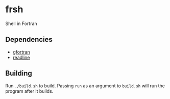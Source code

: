 # frsh
Shell in Fortran

## Dependencies
- [gfortran](https://gcc.gnu.org/wiki/GFortran)
- [readline](https://www.gnu.org/software/readline/)

## Building
Run `./build.sh` to build. Passing `run` as an argument to `build.sh` will run the program after it builds.
